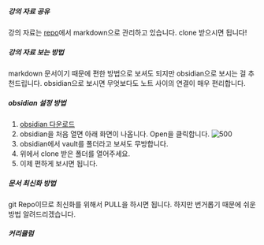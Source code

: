 ##### 강의 자료 공유 
강의 자료는 [repo](https://github.com/web-dev-T/web-master-course)에서 markdown으로 관리하고 있습니다. clone 받으시면 됩니다! 

##### 강의 자료 보는 방법
markdown 문서이기 때문에 편한 방법으로 보셔도 되지만 obsidian으로 보시는 걸 추천드립니다. obsidian으로 보시면 무엇보다도 노트 사이의 연결이 매우 편리합니다. 

##### obsidian 설정 방법
1. [obsidian 다운로드](https://obsidian.md/download)
2. obsidian을 처음 열면 아래 화면이 나옵니다. Open을 클릭합니다.
	![500](https://i.imgur.com/KfQc2vm.png)
3. obsidian에서 vault를 폴더라고 보셔도 무방합니다.
4. 위에서 clone 받은 폴더를 열어주세요.
5. 이제 편하게 보시면 됩니다.

##### 문서 최신화 방법

git Repo이므로 최신화를 위해서 PULL을 하시면 됩니다. 하지만 번거롭기 때문에 쉬운 방법 알려드리겠습니다. 


##### 커리큘럼